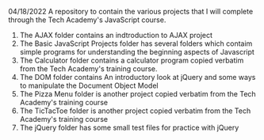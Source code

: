 04/18/2022
A repository to contain the various projects that I will complete through the Tech Academy's JavaScript course.
1. The AJAX folder contains an indtroduction to AJAX project
2. The Basic JavaScript Projects folder has several folders which contaim simple programs for understanding the beginning aspects of Javascript
3. The Calculator folder contains a calculator program copied verbatim from the Tech Academy's training course.
4. The DOM folder contains An introductory look at jQuery and some ways to manipulate the Document Object Model
5. The Pizza Menu folder is another project copied verbatim from the Tech Academy's training course
6. The TicTacToe folder is another project copied verbatim from the Tech Academy's training course
7. The jQuery folder has some small test files for practice with jQuery